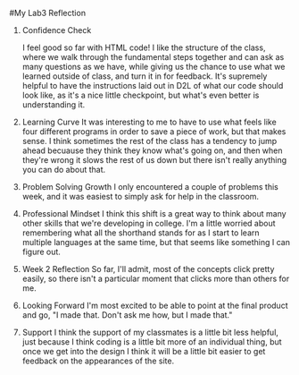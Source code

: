 #My Lab3 Reflection

1. Confidence Check

    I feel good so far with HTML code! I like the structure of the class, where we walk through the fundamental steps together and can ask as many questions as we have, while giving us the chance to use what we learned outside of class, and turn it in for feedback. It's supremely helpful to have the instructions laid out in D2L of what our code should look like, as it's a nice little checkpoint, but what's even better is understanding it. 

2. Learning Curve
    It was interesting to me to have to use what feels like four different programs in order to save a piece of work, but that makes sense. I think sometimes the rest of the class has a tendency to jump ahead becuause they think they know what's going on, and then when they're wrong it slows the rest of us down but there isn't really anything you can do about that. 

3. Problem Solving Growth
    I only encountered a couple of problems this week, and it was easiest to simply ask for help in the classroom. 

4. Professional Mindset
    I think this shift is a great way to think about many other skills that we're developing in college. I'm a little worried about remembering what all the shorthand stands for as I start to learn multiple languages at the same time, but that seems like something I can figure out. 

5. Week 2 Reflection
    So far, I'll admit, most of the concepts click pretty easily, so there isn't a particular moment that clicks more than others for me. 

6. Looking Forward
    I'm most excited to be able to point at the final product and go, "I made that. Don't ask me how, but I made that."

7. Support
    I think the support of my classmates is a little bit less helpful, just because I think coding is a little bit more of an individual thing, but once we get into the design I think it will be a little bit easier to get feedback on the appearances of the site. 